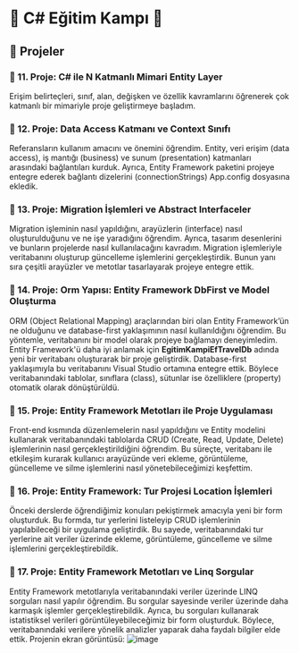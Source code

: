 # 🚀 C# Eğitim Kampı 🚀
## 📂 Projeler

### 📌 11. Proje: C# ile N Katmanlı Mimari Entity Layer
Erişim belirteçleri, sınıf, alan, değişken ve özellik kavramlarını öğrenerek çok katmanlı bir mimariyle proje geliştirmeye başladım. 

### 📌 12. Proje: Data Access Katmanı ve Context Sınıfı
Referansların kullanım amacını ve önemini öğrendim. Entity, veri erişim (data access), iş mantığı (business) ve sunum (presentation) katmanları arasındaki bağlantıları kurduk. Ayrıca, Entity Framework paketini projeye entegre ederek bağlantı dizelerini (connectionStrings) App.config dosyasına ekledik.

### 📌 13. Proje: Migration İşlemleri ve Abstract Interfaceler
Migration işleminin nasıl yapıldığını, arayüzlerin (interface) nasıl oluşturulduğunu ve ne işe yaradığını öğrendim. Ayrıca, tasarım desenlerini ve bunların projelerde nasıl kullanılacağını kavradım. Migration işlemleriyle veritabanını oluşturup güncelleme işlemlerini gerçekleştirdik. Bunun yanı sıra çeşitli arayüzler ve metotlar tasarlayarak projeye entegre ettik.

### 📌 14. Proje: Orm Yapısı: Entity Framework DbFirst ve Model Oluşturma
ORM (Object Relational Mapping) araçlarından biri olan Entity Framework’ün ne olduğunu ve database-first yaklaşımının nasıl kullanıldığını öğrendim. Bu yöntemle, veritabanını bir model olarak projeye bağlamayı deneyimledim. Entity Framework'ü daha iyi anlamak için **EgitimKampiEfTravelDb** adında yeni bir veritabanı oluşturarak bir proje geliştirdik. Database-first yaklaşımıyla bu veritabanını Visual Studio ortamına entegre ettik. Böylece veritabanındaki tablolar, sınıflara (class), sütunlar ise özelliklere (property) otomatik olarak dönüştürüldü.

### 📌 15. Proje: Entity Framework Metotları ile Proje Uygulaması
Front-end kısmında düzenlemelerin nasıl yapıldığını ve Entity modelini kullanarak veritabanındaki tablolarda CRUD (Create, Read, Update, Delete) işlemlerinin nasıl gerçekleştirildiğini öğrendim. Bu süreçte, veritabanı ile etkileşim kurarak kullanıcı arayüzünde veri ekleme, görüntüleme, güncelleme ve silme işlemlerini nasıl yönetebileceğimizi keşfettim.

### 📌 16. Proje: Entity Framework: Tur Projesi Location İşlemleri
Önceki derslerde öğrendiğimiz konuları pekiştirmek amacıyla yeni bir form oluşturduk. Bu formda, tur yerlerini listeleyip CRUD işlemlerinin yapılabileceği bir uygulama geliştirdik. Bu sayede, veritabanındaki tur yerlerine ait veriler üzerinde ekleme, görüntüleme, güncelleme ve silme işlemlerini gerçekleştirebildik.

### 📌 17. Proje: Entity Framework Metotları ve Linq Sorgular
Entity Framework metotlarıyla veritabanındaki veriler üzerinde LINQ sorguları nasıl yapılır öğrendim. Bu sorgular sayesinde veriler üzerinde daha karmaşık işlemler gerçekleştirebildik. Ayrıca, bu sorguları kullanarak istatistiksel verileri görüntüleyebileceğimiz bir form oluşturduk. Böylece, veritabanındaki verilere yönelik analizler yaparak daha faydalı bilgiler elde ettik. Projenin ekran görüntüsü: 
![image](https://github.com/user-attachments/assets/4076b54a-21be-491b-aa4a-746306cc3c6e)
